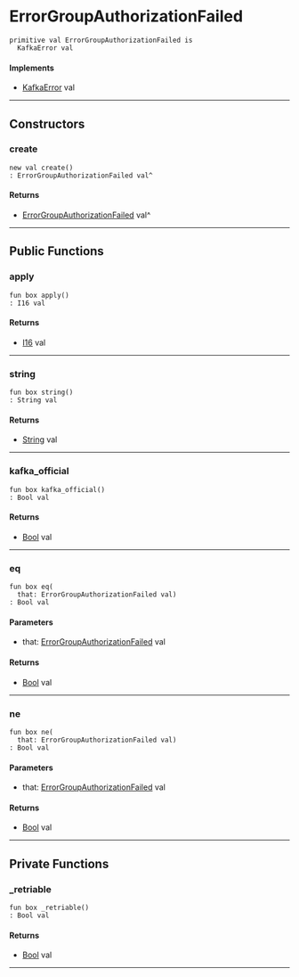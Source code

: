 # ErrorGroupAuthorizationFailed

```pony
primitive val ErrorGroupAuthorizationFailed is
  KafkaError val
```

#### Implements

* [KafkaError](pony-kafka-KafkaError) val

---

## Constructors

### create

```pony
new val create()
: ErrorGroupAuthorizationFailed val^
```

#### Returns

* [ErrorGroupAuthorizationFailed](pony-kafka-ErrorGroupAuthorizationFailed) val^

---

## Public Functions

### apply

```pony
fun box apply()
: I16 val
```

#### Returns

* [I16](builtin-I16) val

---

### string

```pony
fun box string()
: String val
```

#### Returns

* [String](builtin-String) val

---

### kafka_official

```pony
fun box kafka_official()
: Bool val
```

#### Returns

* [Bool](builtin-Bool) val

---

### eq

```pony
fun box eq(
  that: ErrorGroupAuthorizationFailed val)
: Bool val
```
#### Parameters

*   that: [ErrorGroupAuthorizationFailed](pony-kafka-ErrorGroupAuthorizationFailed) val

#### Returns

* [Bool](builtin-Bool) val

---

### ne

```pony
fun box ne(
  that: ErrorGroupAuthorizationFailed val)
: Bool val
```
#### Parameters

*   that: [ErrorGroupAuthorizationFailed](pony-kafka-ErrorGroupAuthorizationFailed) val

#### Returns

* [Bool](builtin-Bool) val

---

## Private Functions

### _retriable

```pony
fun box _retriable()
: Bool val
```

#### Returns

* [Bool](builtin-Bool) val

---

